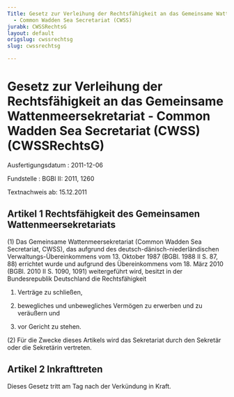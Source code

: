 ```yaml
---
Title: Gesetz zur Verleihung der Rechtsfähigkeit an das Gemeinsame Wattenmeersekretariat
  - Common Wadden Sea Secretariat (CWSS)
jurabk: CWSSRechtsG
layout: default
origslug: cwssrechtsg
slug: cwssrechtsg

---
```


# Gesetz zur Verleihung der Rechtsfähigkeit an das Gemeinsame Wattenmeersekretariat - Common Wadden Sea Secretariat (CWSS) (CWSSRechtsG)

Ausfertigungsdatum
:   2011-12-06

Fundstelle
:   BGBl II: 2011, 1260

Textnachweis ab: 15.12.2011


## Artikel 1 Rechtsfähigkeit des Gemeinsamen Wattenmeersekretariats

(1) Das Gemeinsame Wattenmeersekretariat (Common Wadden Sea Secretariat, CWSS), das aufgrund des deutsch-dänisch-niederländischen Verwaltungs-Übereinkommens vom 13. Oktober 1987 (BGBl. 1988 II S. 87, 88) errichtet wurde und aufgrund des Übereinkommens vom 18. März 2010 (BGBl. 2010 II S. 1090, 1091) weitergeführt wird, besitzt in der Bundesrepublik Deutschland die Rechtsfähigkeit

1.  Verträge zu schließen,


2.  bewegliches und unbewegliches Vermögen zu erwerben und zu veräußern und


3.  vor Gericht zu stehen.




(2) Für die Zwecke dieses Artikels wird das Sekretariat durch den Sekretär oder die Sekretärin vertreten.


## Artikel 2 Inkrafttreten

Dieses Gesetz tritt am Tag nach der Verkündung in Kraft.

